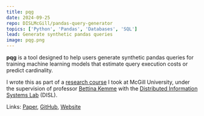 ```yaml
---
title: pqg
date: 2024-09-25
repo: DISLMcGill/pandas-query-generator
topics: ['Python', 'Pandas', 'Databases', 'SQL']
lead: Generate synthetic pandas queries
image: pqg.png
---
```


**pqg** is a tool designed to help users generate synthetic pandas queries for
training machine learning models that estimate query execution costs or predict
cardinality.

I wrote this as part of a
[research course](https://www.mcgill.ca/study/2024-2025/courses/comp-400) I took
at McGill University, under the supervision of professor
[Bettina Kemme](https://www.cs.mcgill.ca/~kemme/) with the
[Distributed Information Systems Lab](https://www.cs.mcgill.ca/~kemme/disl/index.html)
(DISL).

Links:
[Paper](https://github.com/DISLMcGill/pandas-query-generator/blob/master/docs/paper.pdf),
[GitHub](https://github.com/DISLMcGill/pandas-query-generator),
[Website](https://dislmcgill.github.io/pandas-query-generator/)
